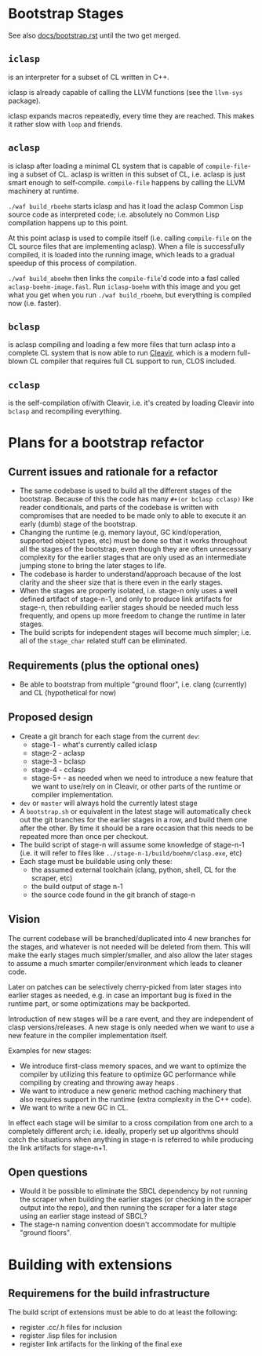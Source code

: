# Bootstrap Stages

See also [docs/bootstrap.rst](https://github.com/clasp-developers/clasp/blob/dev/docs/bootstrap.rst) until the two get merged.

## `iclasp`
is an interpreter for a subset of CL written in C++.

iclasp is already capable of calling the LLVM functions (see the `llvm-sys` package).

iclasp expands macros repeatedly, every time they are reached. This makes it rather slow with `loop` and friends.

## `aclasp`
is iclasp after loading a minimal CL system that is capable of `compile-file`-ing a subset of CL. aclasp is written in  this subset of CL, i.e. aclasp is just smart enough to self-compile. `compile-file` happens by calling the LLVM machinery at runtime.

`./waf build_rboehm` starts iclasp and has it load the aclasp Common Lisp source code as interpreted code; i.e. absolutely no Common Lisp compilation happens up to this point.

At this point aclasp is used to compile itself (i.e. calling `compile-file` on the CL source files that are implementing aclasp). When a file is successfully compiled, it is loaded into the running image, which leads to a gradual speedup of this process of compilation.

`./waf build_aboehm` then links the `compile-file`'d code into a fasl called `aclasp-boehm-image.fasl`. Run `iclasp-boehm` with this image and you get what you get when you run `./waf build_rboehm`, but everything is compiled now (i.e. faster).

## `bclasp`
is aclasp compiling and loading a few more files that turn aclasp into a complete CL system that is now able to run [Cleavir](http://metamodular.com/cleavir.pdf), which is a modern full-blown CL compiler that requires full CL support to run, CLOS included.

## `cclasp`
is the self-compilation of/with Cleavir, i.e. it's created by loading Cleavir into `bclasp` and recompiling everything.

# Plans for a bootstrap refactor

## Current issues and rationale for a refactor
* The same codebase is used to build all the different stages of the bootstrap. Because of this the code has many `#+(or bclasp cclasp)` like reader conditionals, and parts of the codebase is written with compromises that are needed to be made only to able to execute it an early (dumb) stage of the bootstrap.
* Changing the runtime (e.g. memory layout, GC kind/operation, supported object types, etc) must be done so that it works throughout all the stages of the bootstrap, even though they are often unnecessary complexity for the earlier stages that are only used as an intermediate jumping stone to bring the later stages to life.
* The codebase is harder to understand/approach because of the lost clarity and the sheer size that is there even in the early stages.
* When the stages are properly isolated, i.e. stage-n only uses a well defined artifact of stage-n-1, and only to produce link artifacts for stage-n, then rebuilding earlier stages should be needed much less frequently, and opens up more freedom to change the runtime in later stages.
* The build scripts for independent stages will become much simpler; i.e. all of the `stage_char` related stuff can be eliminated.

## Requirements (plus the optional ones)

* Be able to bootstrap from multiple "ground floor", i.e. clang (currently) and CL (hypothetical for now)

## Proposed design

* Create a git branch for each stage from the current `dev`:
  * stage-1 - what's currently called iclasp
  * stage-2 - aclasp
  * stage-3 - bclasp
  * stage-4 - cclasp
  * stage-5+ - as needed when we need to introduce a new feature that we want to use/rely on in Cleavir, or other parts of the runtime or compiler implementation.
* `dev` or `master` will always hold the currently latest stage
* A `bootstrap.sh` or equivalent in the latest stage will automatically check out the git branches for the earlier stages in a row, and build them one after the other. By time it should be a rare occasion that this needs to be repeated more than once per checkout.
* The build script of stage-n will assume some knowledge of stage-n-1 (i.e. it will refer to files like `../stage-n-1/build/boehm/clasp.exe`, etc)
* Each stage must be buildable using only these:
  * the assumed external toolchain (clang, python, shell, CL for the scraper, etc)
  * the build output of stage n-1
  * the source code found in the git branch of stage-n

## Vision
The current codebase will be branched/duplicated into 4 new branches for the stages, and whatever is not needed will be deleted from them. This will make the early stages much simpler/smaller, and also allow the later stages to assume a much smarter compiler/environment which leads to cleaner code.

Later on patches can be selectively cherry-picked from later stages into earlier stages as needed, e.g. in case an important bug is fixed in the runtime part, or some optimizations may be backported.

Introduction of new stages will be a rare event, and they are independent of clasp versions/releases. A new stage is only needed when we want to use a new feature in the compiler implementation itself.

Examples for new stages:
* We introduce first-class memory spaces, and we want to optimize the compiler by utilizing this feature to optimize GC performance while compiling by creating and throwing away heaps .
* We want to introduce a new generic method caching machinery that also requires support in the runtime (extra complexity in the C++ code).
* We want to write a new GC in CL.

In effect each stage will be similar to a cross compilation from one arch to a completely different arch; i.e. ideally, properly set up algorithms should catch the situations when anything in stage-n is referred to while producing the link artifacts for stage-n+1.

## Open questions

* Would it be possible to eliminate the SBCL dependency by not running the scraper when building the earlier stages (or checking in the scraper output into the repo), and then running the scraper for a later stage using an earlier stage instead of SBCL?
* The stage-n naming convention doesn't accommodate for multiple "ground floors". 

# Building with extensions

## Requiremens for the build infrastructure

The build script of extensions must be able to do at least the following:
* register .cc/.h files for inclusion
* register .lisp files for inclusion
* register link artifacts for the linking of the final exe